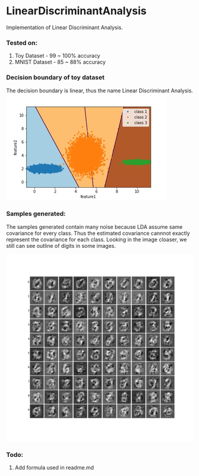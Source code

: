 # LinearDiscriminantAnalysis

Implementation of Linear Discriminant Analysis. 

### Tested on:
1. Toy Dataset - 99 ~ 100% accuracy
2. MNIST Dataset - 85 ~ 88% accuracy

### Decision boundary of toy dataset

The decision boundary is linear, thus the name Linear Discriminant Analysis.
![decision boundary plot](lda_toy.jpg)

### Samples generated:

The samples generated contain many noise because LDA assume same covariance for every class. Thus the estimated covariance cannnot exactly represent the covariance for each class. Looking in the image cloaser, we still can see outline of digits in some images. 

![Samples generated](samples.jpg)

### Todo:
1. Add formula used in readme.md
